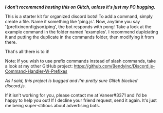 ***I don't recommend hosting this on Glitch, unless it's just my PC bugging.***

This is a starter kit for organized discord bots! To add a command, simply create a file. Name it something like 'ping.js'.
Now, anytime you say '{prefixinconfigjson}ping', the bot responds with pong!
Take a look at the example command in the folder named 'examples'.
I recommend duplciating it and putting the duplicate in the commands folder, then modifying it from there.

That's all there is to it!

Note: If you wish to use prefix commands instead of slash commands, take a look at my other GitHub project:
https://github.com/BendyInc/Discord.js-Command-Handler-W-Prefixes

*As I said, this project is bugged and I'm pretty sure Glitch blocked discord.js.*


If it isn't working for you, please contact me at Vaneer#3371 and I'd be happy to help you out! If I decline your friend request, send it again. It's just me being super-stitious about advertising bots.
